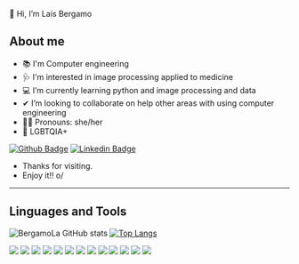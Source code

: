 
 👋  Hi, I’m Lais Bergamo 
 
 ## About me ##
- 📚 I'm Computer engineering 
- 🩺 I'm interested in image processing applied to medicine
- 💻 I’m currently learning python and image processing and data
- ✔ I’m looking to collaborate on help other areas with using computer engineering 
- 💪🏻 Pronouns: she/her
- 🌈 LGBTQIA+


[![Github Badge](https://img.shields.io/badge/-Github-000?style=flat-square&logo=Github&logoColor=white&link=https://github.com/BergamoLa)](https://github.com/BergamoLa)
[![Linkedin Badge](https://img.shields.io/badge/-LinkedIn-blue?style=flat-square&logo=Linkedin&logoColor=white&link=https://www.linkedin.com/in/laiscbergamo/)](https://www.linkedin.com/in/laiscbergamo/)



- Thanks for visiting.
- Enjoy it!! o/
----------------------------------------------------------------------------------

## Linguages and Tools ##

![BergamoLa GitHub stats](https://github-readme-stats.vercel.app/api?username=BergamoLa&show_icons=true&theme=radical)
[![Top Langs](https://github-readme-stats.vercel.app/api/top-langs/?username=BergamoLa&show_icons=true&theme=radical&langs_count=5)](https://github.com/BergamoLa/github-readme-stats)


<code><img src="https://img.shields.io/badge/Python-3776AB?style=for-the-badge&logo=python&logoColor=white" /></code>
<code><img src="https://img.shields.io/badge/HTML5-E34F26?style=for-the-badge&logo=html5&logoColor=white" /></code>
<code><img src="https://img.shields.io/badge/CSS3-1572B6?style=for-the-badge&logo=css3&logoColor=white" /></code>
<code><img src="https://img.shields.io/badge/C%2B%2B-00599C?style=for-the-badge&logo=c%2B%2B&logoColor=white" /></code>
<code><img src="https://img.shields.io/badge/Dart-0175C2?style=for-the-badge&logo=dart&logoColor=white" /></code>
<code><img src="https://img.shields.io/badge/Java-ED8B00?style=for-the-badge&logo=java&logoColor=white"/></code>
<code><img src="https://img.shields.io/badge/PostgreSQL-316192?style=for-the-badge&logo=postgresql&logoColor=white"/></code>
<code><img src="https://img.shields.io/badge/Flutter-02569B?style=for-the-badge&logo=flutter&logoColor=white"/></code>
<code><img src="https://img.shields.io/badge/OpenCV-27338e?style=for-the-badge&logo=OpenCV&logoColor=white"/></code>
<code><img src="https://img.shields.io/badge/firebase-ffca28?style=for-the-badge&logo=firebase&logoColor=black"/></code>
<code><img src="https://img.shields.io/badge/Visual_Studio_Code-0078D4?style=for-the-badge&logo=visual%20studio%20code&logoColor=white"/></code>
<code><img src="https://img.shields.io/badge/Opera-FF1B2D?style=for-the-badge&logo=Opera&logoColor=white"/></code>
<code><img src="https://img.shields.io/badge/Safari-FF1B2D?style=for-the-badge&logo=Safari&logoColor=white"/></code>




<!---
BergamoLa/BergamoLa is a ✨ special ✨ repository because its `README.md` (this file) appears on your GitHub profile.
You can click the Preview link to take a look at your changes.
--->
